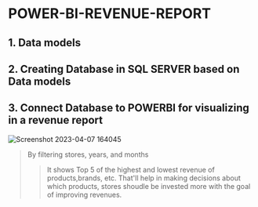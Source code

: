 # POWER-BI-REVENUE-REPORT
## 1. Data models
## 2. Creating Database in SQL SERVER based on Data models 
## 3. Connect Database to POWERBI for visualizing in a revenue report
![Screenshot 2023-04-07 164045](https://user-images.githubusercontent.com/125122257/230586329-49a212be-fd77-460a-affd-19d5c8aff577.png)
> By filtering stores, years, and months
>> It shows Top 5 of the highest and lowest revenue of products,brands, etc.
>> That'll help in making decisions about which products, stores shoudle be invested more with the goal of improving revenues.
